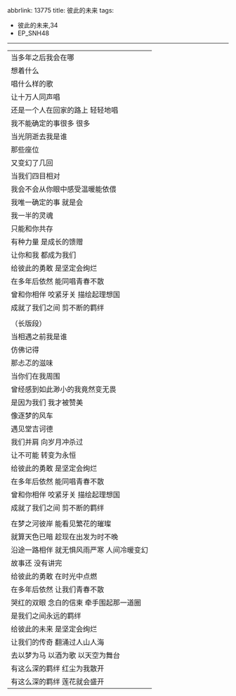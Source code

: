 abbrlink: 13775
title: 彼此的未来
tags:
  - 彼此的未来,34
  - EP_SNH48
---
|      |
|--|
|当多年之后我会在哪|
|想着什么|
|唱什么样的歌|
|让十万人同声唱|
|还是一个人在回家的路上 轻轻地唱|
|我不能确定的事很多 很多|
|当光阴逝去我是谁|
|那些座位|
|又变幻了几回|
|当我们四目相对|
|我会不会从你眼中感受温暖能依偎|
|我唯一确定的事 就是会|
|我一半的灵魂|
|只能和你共存|
|有种力量 是成长的馈赠|
|让你和我 都成为我们|
|给彼此的勇敢 是坚定会绚烂|
|在多年后依然 能同唱青春不散|
|曾和你相伴 咬紧牙关 描绘起理想国|
|成就了我们之间 剪不断的羁绊|
|      |
|（长版段）|
|当相遇之前我是谁|
|仿佛记得|
|那忐忑的滋味|
|当你们在我周围|
|曾经感到如此渺小的我竟然变无畏|
|是因为我们 我才被赞美|
|像逐梦的风车|
|遇见堂吉诃德|
|我们并肩 向岁月冲杀过|
|让不可能 转变为永恒|
|给彼此的勇敢 是坚定会绚烂|
|在多年后依然 能同唱青春不散|
|曾和你相伴 咬紧牙关 描绘起理想国|
|成就了我们之间 剪不断的羁绊|
|      |
|在梦之河彼岸 能看见繁花的璀璨|
|就算天色已暗 趁现在出发为时不晚|
|沿途一路相伴 就无惧风雨严寒 人间冷暖变幻|
|故事还 没有讲完|
|给彼此的勇敢 在时光中点燃|
|在多年后依然 让我们青春不散|
|哭红的双眼 念白的信柬 牵手围起那一道圈|
|是我们之间永远的羁绊|
|给彼此的未来 是坚定会绚烂|
|让我们的传奇 翻涌过人山人海|
|去以梦为马 以酒为歌 以天空为舞台|
|有这么深的羁绊 红尘为我散开|
|有这么深的羁绊 莲花就会盛开|